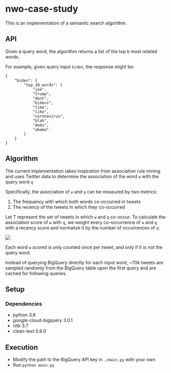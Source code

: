 # nwo-case-study
This is an implementation of a semantic search algorithm. 

## API
Given a query word, the algorithm returns a list of the top k most related words.

For example, given query input `biden`, the response might be:
```
{
	"biden": {
		"top_10_words": [
			"joe",
			"trump",
			"dont",
			"bidens",
			"time",
			"like",
			"coronavirus",
			"blah",
			"dems",
			"obama"
		]
	}
}
```
## Algorithm
The current implementation takes inspiration from association rule mining and uses Twitter data to determine the association of the word `w` with the query word `q`

Specifically, the association of `w` and `q` can be measured by two metrics: 
1) The frequency with which both words co-occurred in tweets
2) The recency of the tweets in which they co-occurred

Let T represent the set of tweets in which `w` and `q` co-occur. To calculate the association score of `w` with `q`, we weight every co-occurrence of `w` and `q` with a recency score and normalize it by the number of occurrences of `q`: 

<img src="https://latex.codecogs.com/svg.image?score(w,q)&space;=&space;\frac{\sum_{w&space;\in&space;T}weight(w)}{count(q)}">


Each word `w` scored is only counted once per tweet, and only if it is not the query word. 

Instead of querying BigQuery directly for each input word, ~70k tweets are sampled randomly from the BigQuery table upon the first query and are cached for following queries. 

## Setup
### Dependencies
- python 3.8
- google-cloud-bigquery 3.0.1
- nltk 3.7
- clean-text 0.6.0

## Execution
- Modify the path to the BigQuery API key in `./main.py` with your own
- Run `python main.py`

